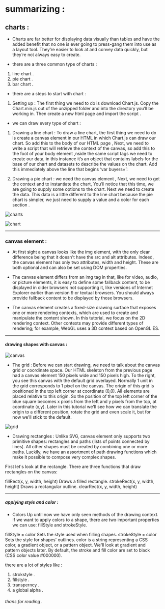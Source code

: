# summarizing : 
## charts : 
* Charts are far better for displaying data visually than tables and have the added benefit that no one is ever going to press-gang them into use as a layout tool. They’re easier to look at and convey data quickly, but they’re not always easy to create.

* there are a three common type of charts : 
1. line chart .
2. pie chart .
3. bar chart .

* there are a steps to start with chart : 
1. Setting up : The first thing we need to do is download Chart.js. Copy the Chart.min.js out of the unzipped folder and into the directory you’ll be working in. Then create a new html page and import the script .

* we can draw every type of chart : 
1. Drawing a line chart : To draw a line chart, the first thing we need to do is create a canvas element in our HTML in which Chart.js can draw our chart. So add this to the body of our HTML page , Next, we need to write a script that will retrieve the context of the canvas, so add this to the foot of your body element ,nside the same script tags we need to create our data, in this instance it’s an object that contains labels for the base of our chart and datasets to describe the values on the chart. Add this immediately above the line that begins ‘var buyers=’: 

2. Drawing a pie chart : we need the canvas element , Next, we need to get the context and to instantiate the chart, 
You’ll notice that this time, we are going to supply some options to the chart. Next we need to create the data. This data is a little different to the line chart because the pie chart is simpler, we just need to supply a value and a color for each section . 

![charts](https://miro.medium.com/max/3748/1*toepgVwopga9TYFpSkSxXw.png)

![chart](https://i.stack.imgur.com/KNnGi.png)

*** 
### canvas element : 
* At first sight a canvas looks like the img element, with the only clear difference being that it doesn't have the src and alt attributes. Indeed, the canvas element has only two attributes, width and height. These are both optional and can also be set using DOM properties.

* The canvas element differs from an img tag in that, like for video, audio, or picture elements, it is easy to define some fallback content, to be displayed in older browsers not supporting it, like versions of Internet Explorer earlier than version 9 or textual browsers. You should always provide fallback content to be displayed by those browsers.

* The canvas element creates a fixed-size drawing surface that exposes one or more rendering contexts, which are used to create and manipulate the content shown. In this tutorial, we focus on the 2D rendering context. Other contexts may provide different types of rendering; for example, WebGL uses a 3D context based on OpenGL ES.

*** 
#### drawing shapes with canvas : 

![canvas](https://www.webfx.com/blog/images/assets/images.sixrevisions.com/2010/10/03-01_html5_canvas_element_ld_img.png)

* The grid : Before we can start drawing, we need to talk about the canvas grid or coordinate space. Our HTML skeleton from the previous page had a canvas element 150 pixels wide and 150 pixels high. To the right, you see this canvas with the default grid overlayed. Normally 1 unit in the grid corresponds to 1 pixel on the canvas. The origin of this grid is positioned in the top left corner at coordinate (0,0). All elements are placed relative to this origin. So the position of the top left corner of the blue square becomes x pixels from the left and y pixels from the top, at coordinate (x,y). Later in this tutorial we'll see how we can translate the origin to a different position, rotate the grid and even scale it, but for now we'll stick to the default.

![grid](https://developer.mozilla.org/en-US/docs/Learn/JavaScript/Client-side_web_APIs/Drawing_graphics/canvas_default_grid.png)

* Drawing rectangles : Unlike SVG, canvas element only supports two primitive shapes: rectangles and paths (lists of points connected by lines). All other shapes must be created by combining one or more paths. Luckily, we have an assortment of path drawing functions which make it possible to compose very complex shapes.

First let's look at the rectangle. There are three functions that draw rectangles on the canvas:

fillRect(x, y, width, height)
Draws a filled rectangle.
strokeRect(x, y, width, height)
Draws a rectangular outline.
clearRect(x, y, width, height)

*** 
##### applying style and color : 
* Colors
Up until now we have only seen methods of the drawing context. If we want to apply colors to a shape, there are two important properties we can use: fillStyle and strokeStyle.

fillStyle = color
Sets the style used when filling shapes.
strokeStyle = color
Sets the style for shapes' outlines.
color is a string representing a CSS color, a gradient object, or a pattern object. We'll look at gradient and pattern objects later. By default, the stroke and fill color are set to black (CSS color value #000000).

there are a lot of styles like : 
1. strokstyle . 
2. fillstyle . 
3. transperncy .
4. a global alpha . 



###### thans for reading . 